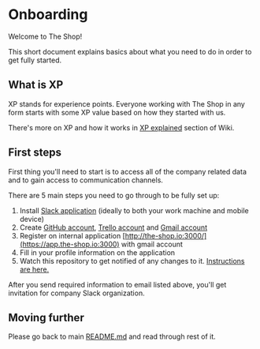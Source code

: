 # Onboarding
Welcome to The Shop!

This short document explains basics about what you need to do in order to get fully started.
  
## What is XP
XP stands for experience points. Everyone working with The Shop in any form starts with some XP value based on how they 
started with us. 

There's more on XP and how it works in [XP explained](xp-explained.md) section of Wiki.

## First steps
First thing you'll need to start is to access all of the company related data and to gain access to communication channels.

There are 5 main steps you need to go through to be fully set up:
  1. Install [Slack application](https://slack.com/) (ideally to both your work machine and mobile device) 
  2. Create [GitHub account](https://github.com/), [Trello account](https://trello.com/) and [Gmail account](https://gmail.com)
  3. Register on internal application [http://the-shop.io:3000/](https://app.the-shop.io:3000) with gmail account
  4. Fill in your profile information on the application
  5. Watch this repository to get notified of any changes to it. [Instructions are here.](https://help.github.com/articles/watching-repositories/)
  
After you send required information to email listed above, you'll get invitation for company Slack organization.

## Moving further
Please go back to main [README.md](README.md) and read through rest of it.
